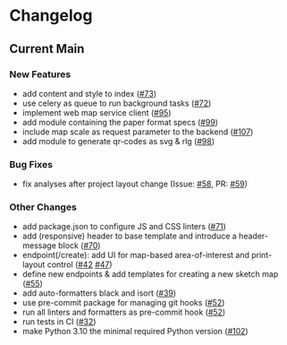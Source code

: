 # Changelog

## Current Main

### New Features

- add content and style to index ([#73])
- use celery as queue to run background tasks ([#72])
- implement web map service client ([#95])
- add module containing the paper format specs ([#99])
- include map scale as request parameter to the backend ([#107])
- add module to generate qr-codes as svg & rlg ([#98])

### Bug Fixes

- fix analyses after project layout change (Issue: [#58], PR: [#59])

### Other Changes

- add package.json to configure JS and CSS linters ([#71])
- add (responsive) header to base template and introduce a header-message block ([#70])
- endpoint(/create): add UI for map-based area-of-interest and print-layout control ([#42] [#47])
- define new endpoints & add templates for creating a new sketch map ([#55])
- add auto-formatters black and isort ([#39])
- use pre-commit package for managing git hooks ([#52])
- run all linters and formatters as pre-commit hook ([#52])
- run tests in CI ([#32])
- make Python 3.10 the minimal required Python version ([#102])

[#32]: https://github.com/GIScience/sketch-map-tool/pull/32
[#39]: https://github.com/GIScience/sketch-map-tool/pull/39
[#42]: https://github.com/GIScience/sketch-map-tool/issues/42
[#47]: https://github.com/GIScience/sketch-map-tool/issues/47
[#52]: https://github.com/GIScience/sketch-map-tool/pull/52
[#55]: https://github.com/GIScience/sketch-map-tool/pull/55
[#58]: https://github.com/GIScience/sketch-map-tool/issues/58
[#59]: https://github.com/GIScience/sketch-map-tool/pull/59
[#70]: https://github.com/GIScience/sketch-map-tool/pull/70
[#71]: https://github.com/GIScience/sketch-map-tool/pull/71
[#72]: https://github.com/GIScience/sketch-map-tool/pull/72
[#73]: https://github.com/GIScience/sketch-map-tool/pull/73
[#95]: https://github.com/GIScience/sketch-map-tool/pull/95
[#98]: https://github.com/GIScience/sketch-map-tool/pull/98
[#99]: https://github.com/GIScience/sketch-map-tool/pull/99
[#102]: https://github.com/GIScience/sketch-map-tool/pull/102
[#107]: https://github.com/GIScience/sketch-map-tool/pull/107
